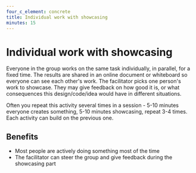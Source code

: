 ```yaml
---
four_c_element: concrete
title: Individual work with showcasing
minutes: 15
---
```


# Individual work with showcasing

Everyone in the group works on the same task individually, in parallel, for a fixed time. The results are shared in an online document or whiteboard so everyone can see each other's work. The facilitator picks one person's work to showcase. They may give feedback on how good it is, or what consequences this design/code/idea would have in different situations.

Often you repeat this activity several times in a session - 5-10 minutes everyone creates something, 5-10 minutes showcasing, repeat 3-4 times. Each activity can build on the previous one.

## Benefits
* Most people are actively doing something most of the time
* The facilitator can steer the group and give feedback during the showcasing part